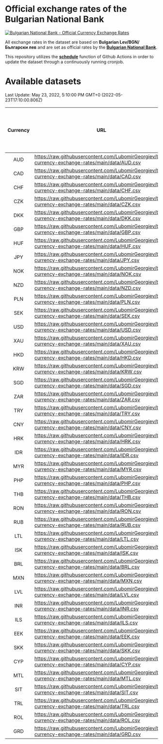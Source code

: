 # Official exchange rates of the Bulgarian National Bank

[![Bulgarian National Bank - Official Currency Exchange Rates](https://github.com/LubomirGeorgiev/bnb-currency-exchange-rates/actions/workflows/update-rates.yml/badge.svg?branch=main)](https://github.com/LubomirGeorgiev/bnb-currency-exchange-rates/actions/workflows/update-rates.yml)

All exchange rates in the dataset are based on **Bulgarian Lev/BGN/Български лев** and are set as official rates by the [**Bulgarian National Bank**](https://www.bnb.bg/Statistics/StExternalSector/StExchangeRates/StERForeignCurrencies/index.htm?toLang=_EN).

This repository utilizes the [**schedule**](https://docs.github.com/en/actions/reference/events-that-trigger-workflows) function of Github Actions in order to update the dataset through a continuously running cronjob.

# Available datasets

<!-- START LINKS (DO NOT EVER FU*ING DELETE THIS COMMENT FOR THE LOVE OF YOUR LIFE!!! IF YOU ARE CURIOS HOW IT WORKS, YOU CAN HAVE A LOOK AT ./src/updateReadme.ts) -->

Last Update: May 23, 2022, 5:10:00 PM GMT+0 (2022-05-23T17:10:00.806Z)

| Currency | URL                                                                                             | Number of records | Number of missing days that were filled in |
| :------: | ----------------------------------------------------------------------------------------------- | :---------------: | :----------------------------------------: |
|   AUD    | https://raw.githubusercontent.com/LubomirGeorgiev/bnb-currency-exchange-rates/main/data/AUD.csv |       8270        |                    2556                    |
|   CAD    | https://raw.githubusercontent.com/LubomirGeorgiev/bnb-currency-exchange-rates/main/data/CAD.csv |       8270        |                    2556                    |
|   CHF    | https://raw.githubusercontent.com/LubomirGeorgiev/bnb-currency-exchange-rates/main/data/CHF.csv |       8270        |                    2556                    |
|   CZK    | https://raw.githubusercontent.com/LubomirGeorgiev/bnb-currency-exchange-rates/main/data/CZK.csv |       8270        |                    2556                    |
|   DKK    | https://raw.githubusercontent.com/LubomirGeorgiev/bnb-currency-exchange-rates/main/data/DKK.csv |       8270        |                    2556                    |
|   GBP    | https://raw.githubusercontent.com/LubomirGeorgiev/bnb-currency-exchange-rates/main/data/GBP.csv |       8270        |                    2556                    |
|   HUF    | https://raw.githubusercontent.com/LubomirGeorgiev/bnb-currency-exchange-rates/main/data/HUF.csv |       8270        |                    2556                    |
|   JPY    | https://raw.githubusercontent.com/LubomirGeorgiev/bnb-currency-exchange-rates/main/data/JPY.csv |       8270        |                    2556                    |
|   NOK    | https://raw.githubusercontent.com/LubomirGeorgiev/bnb-currency-exchange-rates/main/data/NOK.csv |       8270        |                    2556                    |
|   NZD    | https://raw.githubusercontent.com/LubomirGeorgiev/bnb-currency-exchange-rates/main/data/NZD.csv |       8270        |                    2556                    |
|   PLN    | https://raw.githubusercontent.com/LubomirGeorgiev/bnb-currency-exchange-rates/main/data/PLN.csv |       8270        |                    2556                    |
|   SEK    | https://raw.githubusercontent.com/LubomirGeorgiev/bnb-currency-exchange-rates/main/data/SEK.csv |       8270        |                    2556                    |
|   USD    | https://raw.githubusercontent.com/LubomirGeorgiev/bnb-currency-exchange-rates/main/data/USD.csv |       8270        |                    2556                    |
|   XAU    | https://raw.githubusercontent.com/LubomirGeorgiev/bnb-currency-exchange-rates/main/data/XAU.csv |       8270        |                    2558                    |
|   HKD    | https://raw.githubusercontent.com/LubomirGeorgiev/bnb-currency-exchange-rates/main/data/HKD.csv |       7968        |                    2465                    |
|   KRW    | https://raw.githubusercontent.com/LubomirGeorgiev/bnb-currency-exchange-rates/main/data/KRW.csv |       7968        |                    2465                    |
|   SGD    | https://raw.githubusercontent.com/LubomirGeorgiev/bnb-currency-exchange-rates/main/data/SGD.csv |       7968        |                    2465                    |
|   ZAR    | https://raw.githubusercontent.com/LubomirGeorgiev/bnb-currency-exchange-rates/main/data/ZAR.csv |       7968        |                    2465                    |
|   TRY    | https://raw.githubusercontent.com/LubomirGeorgiev/bnb-currency-exchange-rates/main/data/TRY.csv |       6326        |                    1959                    |
|   CNY    | https://raw.githubusercontent.com/LubomirGeorgiev/bnb-currency-exchange-rates/main/data/CNY.csv |       6206        |                    1923                    |
|   HRK    | https://raw.githubusercontent.com/LubomirGeorgiev/bnb-currency-exchange-rates/main/data/HRK.csv |       6206        |                    1923                    |
|   IDR    | https://raw.githubusercontent.com/LubomirGeorgiev/bnb-currency-exchange-rates/main/data/IDR.csv |       6206        |                    1923                    |
|   MYR    | https://raw.githubusercontent.com/LubomirGeorgiev/bnb-currency-exchange-rates/main/data/MYR.csv |       6206        |                    1923                    |
|   PHP    | https://raw.githubusercontent.com/LubomirGeorgiev/bnb-currency-exchange-rates/main/data/PHP.csv |       6206        |                    1923                    |
|   THB    | https://raw.githubusercontent.com/LubomirGeorgiev/bnb-currency-exchange-rates/main/data/THB.csv |       6206        |                    1923                    |
|   RON    | https://raw.githubusercontent.com/LubomirGeorgiev/bnb-currency-exchange-rates/main/data/RON.csv |       6147        |                    1905                    |
|   RUB    | https://raw.githubusercontent.com/LubomirGeorgiev/bnb-currency-exchange-rates/main/data/RUB.csv |       6123        |                    1894                    |
|   LTL    | https://raw.githubusercontent.com/LubomirGeorgiev/bnb-currency-exchange-rates/main/data/LTL.csv |       5279        |                    1620                    |
|   ISK    | https://raw.githubusercontent.com/LubomirGeorgiev/bnb-currency-exchange-rates/main/data/ISK.csv |       5270        |                    1634                    |
|   BRL    | https://raw.githubusercontent.com/LubomirGeorgiev/bnb-currency-exchange-rates/main/data/BRL.csv |       5236        |                    1626                    |
|   MXN    | https://raw.githubusercontent.com/LubomirGeorgiev/bnb-currency-exchange-rates/main/data/MXN.csv |       5236        |                    1626                    |
|   LVL    | https://raw.githubusercontent.com/LubomirGeorgiev/bnb-currency-exchange-rates/main/data/LVL.csv |       4914        |                    1506                    |
|   INR    | https://raw.githubusercontent.com/LubomirGeorgiev/bnb-currency-exchange-rates/main/data/INR.csv |       4869        |                    1512                    |
|   ILS    | https://raw.githubusercontent.com/LubomirGeorgiev/bnb-currency-exchange-rates/main/data/ILS.csv |       4143        |                    1291                    |
|   EEK    | https://raw.githubusercontent.com/LubomirGeorgiev/bnb-currency-exchange-rates/main/data/EEK.csv |       4124        |                    1262                    |
|   SKK    | https://raw.githubusercontent.com/LubomirGeorgiev/bnb-currency-exchange-rates/main/data/SKK.csv |       3094        |                    948                     |
|   CYP    | https://raw.githubusercontent.com/LubomirGeorgiev/bnb-currency-exchange-rates/main/data/CYP.csv |       3030        |                    926                     |
|   MTL    | https://raw.githubusercontent.com/LubomirGeorgiev/bnb-currency-exchange-rates/main/data/MTL.csv |       2728        |                    835                     |
|   SIT    | https://raw.githubusercontent.com/LubomirGeorgiev/bnb-currency-exchange-rates/main/data/SIT.csv |       2668        |                    816                     |
|   TRL    | https://raw.githubusercontent.com/LubomirGeorgiev/bnb-currency-exchange-rates/main/data/TRL.csv |       1942        |                    595                     |
|   ROL    | https://raw.githubusercontent.com/LubomirGeorgiev/bnb-currency-exchange-rates/main/data/ROL.csv |       1821        |                    560                     |
|   GRD    | https://raw.githubusercontent.com/LubomirGeorgiev/bnb-currency-exchange-rates/main/data/GRD.csv |        361        |                    109                     |

<!-- END LINKS (DO NOT EVER FU*ING DELETE THIS COMMENT FOR THE LOVE OF YOUR LIFE!!! IF YOU ARE CURIOS HOW IT WORKS, YOU CAN HAVE A LOOK AT ./src/updateReadme.ts) -->
